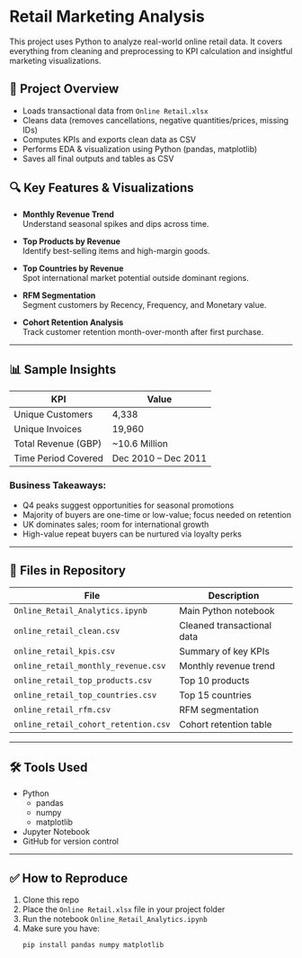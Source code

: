 # Retail Marketing Analysis

This project uses Python to analyze real-world online retail data. It covers everything from cleaning and preprocessing to KPI calculation and insightful marketing visualizations.

## 🧾 Project Overview

- Loads transactional data from `Online Retail.xlsx`
- Cleans data (removes cancellations, negative quantities/prices, missing IDs)
- Computes KPIs and exports clean data as CSV
- Performs EDA & visualization using Python (pandas, matplotlib)
- Saves all final outputs and tables as CSV

## 🔍 Key Features & Visualizations

- **Monthly Revenue Trend**  
  Understand seasonal spikes and dips across time.

- **Top Products by Revenue**  
  Identify best-selling items and high-margin goods.

- **Top Countries by Revenue**  
  Spot international market potential outside dominant regions.

- **RFM Segmentation**  
  Segment customers by Recency, Frequency, and Monetary value.

- **Cohort Retention Analysis**  
  Track customer retention month-over-month after first purchase.

---

## 📊 Sample Insights

| KPI                    | Value        |
|------------------------|--------------|
| Unique Customers       | 4,338        |
| Unique Invoices        | 19,960       |
| Total Revenue (GBP)    | ~10.6 Million |
| Time Period Covered    | Dec 2010 – Dec 2011 |

### Business Takeaways:
- Q4 peaks suggest opportunities for seasonal promotions
- Majority of buyers are one-time or low-value; focus needed on retention
- UK dominates sales; room for international growth
- High-value repeat buyers can be nurtured via loyalty perks

---

## 📁 Files in Repository

| File | Description |
|------|-------------|
| `Online_Retail_Analytics.ipynb` | Main Python notebook |
| `online_retail_clean.csv` | Cleaned transactional data |
| `online_retail_kpis.csv` | Summary of key KPIs |
| `online_retail_monthly_revenue.csv` | Monthly revenue trend |
| `online_retail_top_products.csv` | Top 10 products |
| `online_retail_top_countries.csv` | Top 15 countries |
| `online_retail_rfm.csv` | RFM segmentation |
| `online_retail_cohort_retention.csv` | Cohort retention table |

---

## 🛠️ Tools Used

- Python
  - pandas
  - numpy
  - matplotlib
- Jupyter Notebook
- GitHub for version control

---

## ✅ How to Reproduce

1. Clone this repo
2. Place the `Online Retail.xlsx` file in your project folder
3. Run the notebook `Online_Retail_Analytics.ipynb`
4. Make sure you have:
   ```bash
   pip install pandas numpy matplotlib
